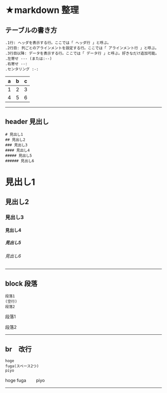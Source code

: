 # ★markdown 整理

## テーブルの書き方
```
.1行: ヘッダを表示する行。ここでは「 ヘッダ行 」と呼ぶ。
.2行目: 列ごとのアラインメントを設定する行。ここでは「 アラインメント行 」と呼ぶ。
.3行目以降: データを表示する行。ここでは「 データ行 」と呼ぶ。好きなだけ追加可能。
.左寄せ --- (または:--)
.右寄せ --:
.センタリング :-:
```
|a  |b  |c  |
|---|---|---|
|1  |2  |3  |
|4  |5  |6  |
---
## header 見出し
```
# 見出し1
## 見出し2
### 見出し3
#### 見出し4
##### 見出し5
###### 見出し6
```
# 見出し1
## 見出し2
### 見出し3
#### 見出し4
##### 見出し5
###### 見出し6
---
## block 段落
```
段落1
(空行)
段落2
```
段落1

段落2

---
## br　改行
```
hoge
fuga(スペース2つ)
piyo
```
hoge
fuga　　
piyo

---
